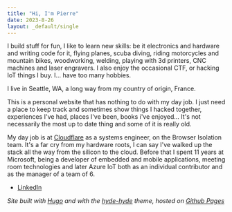 ```yaml
---
title: "Hi, I'm Pierre"
date: 2023-8-26
layout: _default/single
---
```


I build stuff for fun, I like to learn new skills: be it electronics and hardware and writing code for it, flying planes, scuba diving, riding motorcycles and mountain bikes, woodworking, welding, playing with 3d printers, CNC machines and laser engravers. I also enjoy the occasional CTF, or hacking IoT things I buy. I... have too many hobbies.

I live in Seattle, WA, a long way from my country of origin, France.

This is a personal website that has nothing to do with my day job. I just need a place to keep track and sometimes show things I hacked together, experiences I've had, places I've been, books i've enjoyed... It's not necessarily the most up to date thing and some of it is really old.

My day job is at [Cloudflare](https://www.cloudflare.com) as a systems engineer, on the Browser Isolation team. It's a far cry from my hardware roots, I can say I've walked up the stack all the way from the silicon to the cloud. Before that I spent 11 years at Microsoft, being a developer of embedded and mobile applications, meeting room technologies and later Azure IoT both as an individual contributor and as the manager of a team of 6. 

* [LinkedIn](www.linkedin.com/in/pierrecauchois/)

_Site built with [Hugo](https://gohugo.io/) and with the [hyde-hyde](https://themes.gohugo.io/hyde-hyde/) theme, hosted on [Github Pages](https://pages.github.com/)_